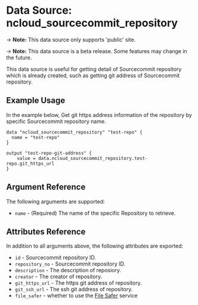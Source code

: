 # Data Source: ncloud_sourcecommit_repository

-> **Note:** This data source only supports 'public' site.

-> **Note:** This data source is a beta release. Some features may change in the future.

This data source is  useful for getting detail of Sourcecommit repository which is already created, such as getting git address of Sourcecommit repository.

## Example Usage

In the example below, Get git https address information of the repository by specific Sourcecommit repository name.

```hcl
data "ncloud_sourcecommit_repository" "test-repo" {
  name = "test-repo"
}

output "test-repo-git-address" {
    value = data.ncloud_sourcecommit_repository.test-repo.git_https_url
}
```

## Argument Reference

The following arguments are supported:

* `name` - (Required) The name of the specific Repository to retrieve.
  
## Attributes Reference

In addition to all arguments above, the following attributes are exported:

* `id` - Sourcecommit repository ID.
* `repository_no` - Sourcecommit repository ID.
* `description` - The description of reposiory.
* `creator` - The creator of repository.
* `git_https_url` - The https git address of repository.
* `git_ssh_url` - The ssh git address of repository.
* `file_safer` - whether to use the [File Safer](https://www.ncloud.com/product/security/fileSafer) service 